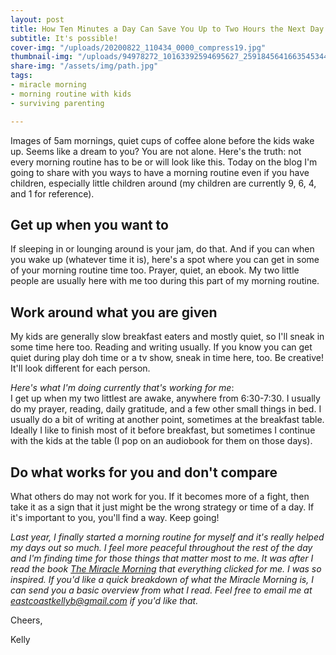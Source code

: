 ```yaml
---
layout: post
title: How Ten Minutes a Day Can Save You Up to Two Hours the Next Day
subtitle: It's possible!
cover-img: "/uploads/20200822_110434_0000_compress19.jpg"
thumbnail-img: "/uploads/94978272_10163392594695627_2591845641663545344_o.jpg"
share-img: "/assets/img/path.jpg"
tags:
- miracle morning
- morning routine with kids
- surviving parenting

---
```

Images of 5am mornings, quiet cups of coffee alone before the kids wake up. Seems like a dream to you? You are not alone. Here's the truth: not every morning routine has to be or will look like this. Today on the blog I'm going to share with you ways to have a morning routine even if you have children, especially little children around (my children are currently 9, 6, 4, and 1 for reference).

## Get up when you want to

If sleeping in or lounging around is your jam, do that. And if you can when you wake up (whatever time it is), here's a spot where you can get in some of your morning routine time too. Prayer, quiet, an ebook. My two little people are usually here with me too during this part of my morning routine.

## Work around what you are given

My kids are generally slow breakfast eaters and mostly quiet, so I'll sneak in some time here too. Reading and writing usually. If you know you can get quiet during play doh time or a tv show, sneak in time here, too. Be creative! It'll look different for each person.

_Here's what I'm doing currently that's working for me_:  
I get up when my two littlest are awake, anywhere from 6:30-7:30. I usually do my prayer, reading, daily gratitude, and a few other small things in bed. I usually do a bit of writing at another point, sometimes at the breakfast table. Ideally I like to finish most of it before breakfast, but sometimes I continue with the kids at the table (I pop on an audiobook for them on those days).

## Do what works for you and don't compare

What others do may not work for you. If it becomes more of a fight, then take it as a sign that it just might be the wrong strategy or time of a day. If it's important to you, you'll find a way. Keep going!

_Last year, I finally started a morning routine for myself and it's really helped my days out so much. I feel more peaceful throughout the rest of the day and I'm finding time for those things that matter most to me. It was after I read the book_ [_The Miracle Morning_](https://amzn.to/2BduGKX) _that everything clicked for me. I was so inspired. If you'd like a quick breakdown of what the Miracle Morning is, I can send you a basic overview from what I read. Feel free to email me at_ [_eastcoastkellyb@gmail.com_](mailto:eastcoastkellyb@gmail.com) _if you'd like that._

Cheers,

Kelly